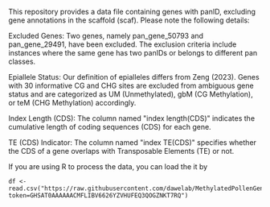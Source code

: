 This repository provides a data file containing genes with panID, excluding gene annotations in the scaffold (scaf). Please note the following details:

Excluded Genes: Two genes, namely pan_gene_50793 and pan_gene_29491, have been excluded. The exclusion criteria include instances where the same gene has two panIDs or belongs to different pan classes.

Epiallele Status: Our definition of epialleles differs from Zeng (2023). Genes with 30 informative CG and CHG sites are excluded from ambiguous gene status and are categorized as UM (Unmethylated), gbM (CG Methylation), or teM (CHG Methylation) accordingly.

Index Length (CDS): The column named "index length(CDS)" indicates the cumulative length of coding sequences (CDS) for each gene.

TE (CDS) Indicator: The column named "index TE(CDS)" specifies whether the CDS of a gene overlaps with Transposable Elements (TE) or not.

If you are using R to process the data, you can load the it by
```
df <- read.csv("https://raw.githubusercontent.com/dawelab/MethylatedPollenGenes/main/Data/df_RedefineEpailele.csv?token=GHSAT0AAAAAACMFLIBV6626YZVHUFEQ3QOGZNKT7RQ")
```

